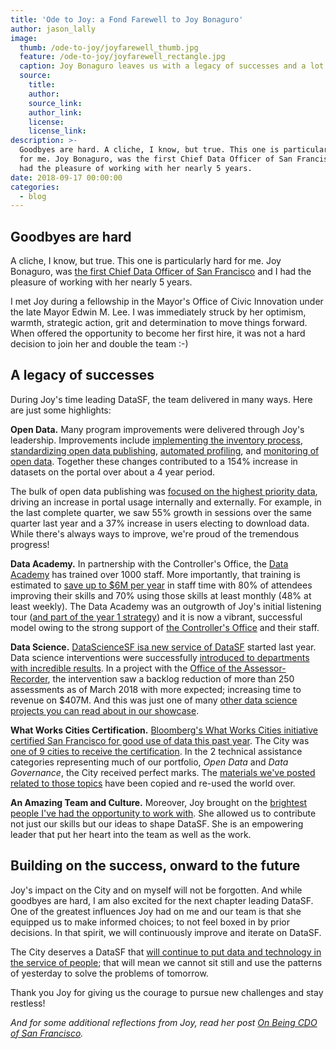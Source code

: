```yaml
---
title: 'Ode to Joy: a Fond Farewell to Joy Bonaguro'
author: jason_lally
image:
  thumb: /ode-to-joy/joyfarewell_thumb.jpg
  feature: /ode-to-joy/joyfarewell_rectangle.jpg
  caption: Joy Bonaguro leaves us with a legacy of successes and a lot of gratitude.
  source:
    title:
    author:
    source_link:
    author_link:
    license:
    license_link:
description: >-
  Goodbyes are hard. A cliche, I know, but true. This one is particularly hard
  for me. Joy Bonaguro, was the first Chief Data Officer of San Francisco and I
  had the pleasure of working with her nearly 5 years.
date: 2018-09-17 00:00:00
categories:
  - blog
---
```


## Goodbyes are hard

A cliche, I know, but true. This one is particularly hard for me. Joy Bonaguro, was [the first Chief Data Officer of San Francisco](http://www.govtech.com/data/San-Francisco-Announces-Chief-Data-Officer-Joy-Bonaguro.html) and I had the pleasure of working with her nearly 5 years.

I met Joy during a fellowship in the Mayor's Office of Civic Innovation under the late Mayor Edwin M. Lee. I was immediately struck by her optimism, warmth, strategic action, grit and determination to move things forward. When offered the opportunity to become her first hire, it was not a hard decision to join her and double the team :-)

## A legacy of successes

During Joy's time leading DataSF, the team delivered in many ways. Here are just some highlights:

**Open Data.** Many program improvements were delivered through Joy's leadership. Improvements include [implementing the inventory process](https://datasf.org/blog/5-ways-to-scale-mountain-of-data/), [standardizing open data publishing](https://datasf.org/blog/part-1-datasfs-operating-manual-for-open-data/), [automated profiling](https://datasf.org/blog/part-4-why-you-need-to-profile-your-open-data/), and [monitoring of open data](https://datasf.org/progress/). Together these changes contributed to a 154% increase in datasets on the portal over about a 4 year period.

The bulk of open data publishing was [focused on the highest priority data](https://datasf.org/blog/how-to-unstick-data-publishing/), driving an increase in portal usage internally and externally. For example, in the last complete quarter, we saw 55% growth in sessions over the same quarter last year and a 37% increase in users electing to download data. While there's always ways to improve, we're proud of the tremendous progress!

**Data Academy.** In partnership with the Controller's Office, the [Data Academy](https://datasf.org/academy) has trained over 1000 staff. More importantly, that training is estimated to [save up to $6M per year](https://app.powerbigov.us/view?r=eyJrIjoiZjkxMjc3YjUtZWRkOS00OTQ2LWJlMTgtMTNmMTQ2OTFkYTU1IiwidCI6IjIyZDVjMmNmLWNlM2UtNDQzZC05YTdmLWRmY2MwMjMxZjczZiJ9&amp;pageName=ReportSectionb898fc38689a831a4266) in staff time with 80% of attendees improving their skills and 70% using those skills at least monthly (48% at least weekly). The Data Academy was an outgrowth of Joy's initial listening tour ([and part of the year 1 strategy](https://docs.google.com/document/d/1kOoQn-Q1ww0ml1T4JtCWsFskgKZgpp_LF8-R8HJfKzc/edit#heading=h.w5h2qvhzz4ez)) and it is now a vibrant, successful model owing to the strong support of [the Controller's Office](https://sfcontroller.org/) and their staff.

**Data Science.** [DataScienceSF is](https://datasf.org/science)[a new service of DataSF](https://datasf.org/science) started last year. Data science interventions were successfully [introduced to departments with incredible results](https://datasf.org/showcase/datascience/). In a project with the [Office of the Assessor-Recorder](https://sfassessor.org/), the intervention saw a backlog reduction of more than 250 assessments as of March 2018 with more expected; increasing time to revenue on $407M. And this was just one of many [other data science projects you can read about in our showcase](https://datasf.org/showcase/datascience/).

**What Works Cities Certification.** [Bloomberg's What Works Cities initiative certified San Francisco for good use of data this past year](https://medium.com/what-works-cities-certification/san-francisco-building-stronger-neighborhoods-and-a-data-fluent-city-hall-7b444d0af4f5). The City was [one of 9 cities to receive the certification](https://whatworkscities.bloomberg.org/certification/). In the 2 technical assistance categories representing much of our portfolio, *Open Data* and *Data Governance*, the City received perfect marks. The [materials we've posted related to those topics](https://datasf.org/resources) have been copied and re-used the world over.

**An Amazing Team and Culture.** Moreover, Joy brought on the [brightest p](https://datasf.org/about)[eople I've had the](https://datasf.org/about)[ opportunity to work with](https://datasf.org/about). She allowed us to contribute not just our skills but our ideas to shape DataSF. She is an empowering leader that put her heart into the team as well as the work.

## Building on the success, onward to the future

Joy's impact on the City and on myself will not be forgotten. And while goodbyes are hard, I am also excited for the next chapter leading DataSF. One of the greatest influences Joy had on me and our team is that she equipped us to make informed choices; to not feel boxed in by prior decisions. In that spirit, we will continuously improve and iterate on DataSF.

The City deserves a DataSF that [will continue to put data and technology in the service of people](https://datasf.org/about); that will mean we cannot sit still and use the patterns of yesterday to solve the problems of tomorrow.

Thank you Joy for giving us the courage to pursue new challenges and stay restless!

*And for some additional reflections from Joy, read her post [On Being CDO of San Francisco](https://medium.com/@joybonaguro/on-being-cdo-of-san-francisco-3ef58b53b601).*